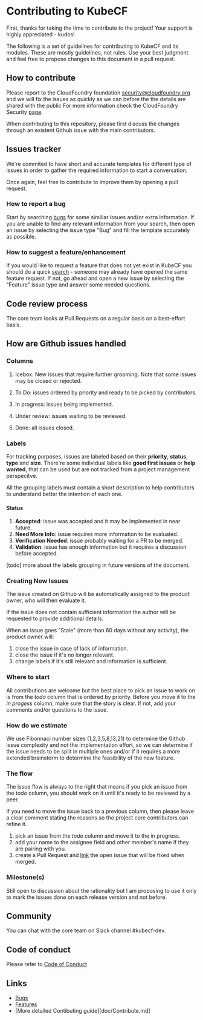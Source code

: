 # Contributing to KubeCF

First, thanks for taking the time to contribute to the project! Your support is highly appreciated - kudos!

The following is a set of guidelines for contributing to KubeCF and its modules. These are mostly guidelines, not rules.
Use your best judgment and feel free to propose changes to this document in a pull request.

## How to contribute

Please report to the CloudFoundry foundation <security@cloudfoundry.org> and we will fix the issues as quickly as we can before the the details are shared with the public
For more information check the CloudFoundry Security [page](https://www.cloudfoundry.org/security/).

When contributing to this repository, please first discuss the changes through an existent Github issue with the main contributors.

## Issues tracker

We're commited to have short and accurate templates for different type of issues in order to gather the required
information to start a conversation.

Once again, feel free to contribute to improve them by opening a pull request.

### How to report a bug

Start by searching [bugs][1] for some similiar issues and/or extra information. If you are unable to find any relevant
information from your search, then open an issue by selecting the issue type "Bug" and fill the template accurately as possible.

### How to suggest a feature/enhancement

If you would like to request a feature that does not yet exist in KubeCF you should do a quick [search][2] - someone
may already have opened the same feature request. If not, go ahead and open a new issue by selecting the "Feature" issue type and answer some needed questions.

## Code review process

The core team looks at Pull Requests on a regular basis on a best-effort basis.

## How are Github issues handled

### Columns

1. Icebox: New issues that require further grooming. Note that some issues may be closed or rejected.

2. To Do: issues ordered by priority and ready to be picked by contributors.

3. In progress: issues being implemented.

4. Under review: issues waiting to be reviewed.

5. Done: all issues closed.

### Labels

For tracking purposes, issues are labeled based on their **priority**, **status**, **type** and **size**.
There're some individual labels like **good first issues** or **help wanted**, that can be used but are not tracked from
a project management perspecitve.

All the grouping labels must contain a short description to help contributors to understand better the intention of
each one.

#### Status

1. **Accepted**: issue was accepted and it may be implemented in near future.
2. **Need More Info**: issue requires more information to be evaluated.
3. **Verification Needed**: issue probably waiting for a PR to be merged.
4. **Validation**: issue has enough information but it requires a discussion before accepted.

[todo] more about the labels grouping in future versions of the document.

### Creating New Issues

The issue created on Github will be automatically assigned to the product owner, who will then evaluate it.

If the issue does not contain sufficient information the author will be requested to provide additional details.

When an issue goes "Stale" (more than 60 days without any activity), the product owner will:

1. close the issue in case of lack of information.
2. close the issue if it's no longer relevant.
3. change labels if it's still relevant and information is sufficient.

### Where to start

All contributions are welcome but the best place to pick an issue to work on is from the _todo_ column that is ordered by
priority. Before you move it to the _in progess_ column, make sure that the story is clear. If not, add your comments and/or 
questions to the issue.

### How do we estimate

We use Fibonnaci number sizes (1,2,3,5,8,13,21) to determine the Github issue complexity and not the implementation effort, so we can determine if the issue needs to be split in multiple ones and/or if it requires a more extended brainstorm to determine the feasibility of the new feature.

### The flow

The issue flow is always to the right that means if you pick an issue from the _todo_ column, you should work on it until
it's ready to be reviewed by a peer.

If you need to move the issue back to a previous column, then please leave a clear comment stating the reasons so the
project core contributors can refine it.

1. pick an issue from the _todo_ column and move it to the in progress.
2. add your name to the assignee field and other member's name if they are pairing with you.
3. create a Pull Request and
[link](https://help.github.com/en/github/managing-your-work-on-github/linking-a-pull-request-to-an-issue) the open issue
that will be fixed when merged.

### Milestone(s)

Still open to discussion about the rationality but I am proposing to use it only to mark the issues done on each release
version and not before.

## Community

You can chat with the core team on Slack channel #kubecf-dev.

## Code of conduct

Please refer to [Code of Conduct](code-of-conduct.md)

## Links

- [Bugs][1]
- [Features][2]
- [More detailed Contibuting guide][doc/Contribute.md]

[1]: https://github.com/issues?utf8=%E2%9C%93&q=repo%3ASUSE%2Fkubecf+is%3Aopen+is%3Aissue+label%3A%22bug+%F0%9F%90%9B%22

[2]: https://github.com/issues?utf8=%E2%9C%93&q=repo%3ASUSE%2Fkubecf+is%3Aissue+label%3A%22enhancement+%E2%9C%A8%22
